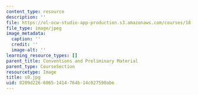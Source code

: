 ```yaml
---
content_type: resource
description: ''
file: https://ol-ocw-studio-app-production.s3.amazonaws.com/courses/18-03sc-differential-equations-fall-2011/0209d22660651414764b14c027590abe_s0.jpg
file_type: image/jpeg
image_metadata:
  caption: ''
  credit: ''
  image-alt: ''
learning_resource_types: []
parent_title: Conventions and Preliminary Material
parent_type: CourseSection
resourcetype: Image
title: s0.jpg
uid: 0209d226-6065-1414-764b-14c027590abe
---
```

